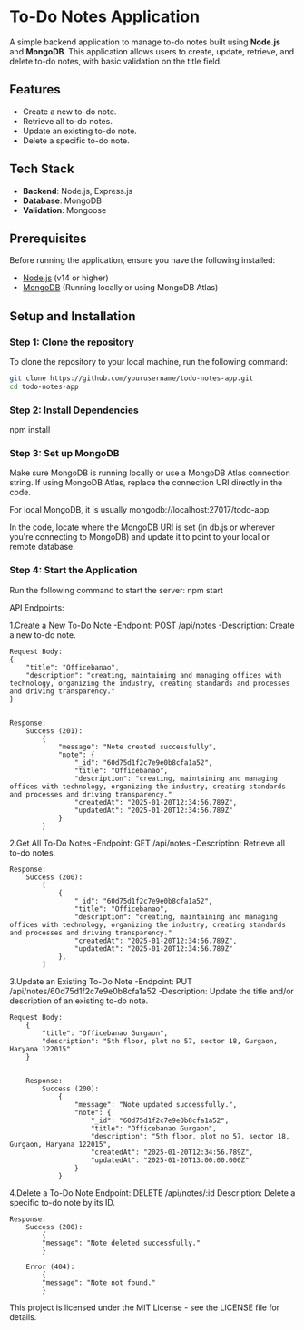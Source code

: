 # To-Do Notes Application

A simple backend application to manage to-do notes built using **Node.js** and **MongoDB**. This application allows users to create, update, retrieve, and delete to-do notes, with basic validation on the title field.

## Features

- Create a new to-do note.
- Retrieve all to-do notes.
- Update an existing to-do note.
- Delete a specific to-do note.

## Tech Stack

- **Backend**: Node.js, Express.js
- **Database**: MongoDB
- **Validation**: Mongoose

## Prerequisites

Before running the application, ensure you have the following installed:

- [Node.js](https://nodejs.org/) (v14 or higher)
- [MongoDB](https://www.mongodb.com/) (Running locally or using MongoDB Atlas)

## Setup and Installation

### Step 1: Clone the repository

To clone the repository to your local machine, run the following command:

```bash
git clone https://github.com/yourusername/todo-notes-app.git
cd todo-notes-app
```
### Step 2: Install Dependencies
npm install


### Step 3: Set up MongoDB
Make sure MongoDB is running locally or use a MongoDB Atlas connection string. If using MongoDB Atlas, replace the connection URI directly in the code.

For local MongoDB, it is usually mongodb://localhost:27017/todo-app.

In the code, locate where the MongoDB URI is set (in db.js or wherever you're connecting to MongoDB) and update it to point to your local or remote database.

### Step 4: Start the Application
Run the following command to start the server: npm start

API Endpoints:

  1.Create a New To-Do Note
    -Endpoint: POST /api/notes
    -Description: Create a new to-do note.
     
    Request Body:
    {
        "title": "Officebanao",
        "description": "creating, maintaining and managing offices with technology, organizing the industry, creating standards and processes and driving transparency."
    }


    Response:
        Success (201):
            {
                "message": "Note created successfully",
                "note": {
                    "_id": "60d75d1f2c7e9e0b8cfa1a52",
                    "title": "Officebanao",
                    "description": "creating, maintaining and managing offices with technology, organizing the industry, creating standards and processes and driving transparency."
                    "createdAt": "2025-01-20T12:34:56.789Z",
                    "updatedAt": "2025-01-20T12:34:56.789Z"
                }
            }

  2.Get All To-Do Notes
    -Endpoint: GET /api/notes
    -Description: Retrieve all to-do notes.

    Response:
        Success (200):
            [
                {
                    "_id": "60d75d1f2c7e9e0b8cfa1a52",
                    "title": "Officebanao",
                    "description": "creating, maintaining and managing offices with technology, organizing the industry, creating standards and processes and driving transparency."
                    "createdAt": "2025-01-20T12:34:56.789Z",
                    "updatedAt": "2025-01-20T12:34:56.789Z"
                },
            ]

  3.Update an Existing To-Do Note
    -Endpoint: PUT /api/notes/60d75d1f2c7e9e0b8cfa1a52
    -Description: Update the title and/or description of an existing to-do note.

    Request Body:
        {
            "title": "Officebanao Gurgaon",
            "description": "5th floor, plot no 57, sector 18, Gurgaon, Haryana 122015"
        }
 

        Response:
            Success (200):
                {
                    "message": "Note updated successfully.",
                    "note": {
                        "_id": "60d75d1f2c7e9e0b8cfa1a52",
                        "title": "Officebanao Gurgaon",
                        "description": "5th floor, plot no 57, sector 18, Gurgaon, Haryana 122015",
                        "createdAt": "2025-01-20T12:34:56.789Z",
                        "updatedAt": "2025-01-20T13:00:00.000Z"
                    }
                }

  4.Delete a To-Do Note
    Endpoint: DELETE /api/notes/:id
    Description: Delete a specific to-do note by its ID.

    Response:
        Success (200):
            {
            "message": "Note deleted successfully."
            }

        Error (404):
            {
            "message": "Note not found."
            }

This project is licensed under the MIT License - see the LICENSE file for details.
